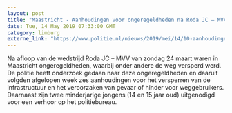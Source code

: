 ```yaml
---
layout: post
title: "Maastricht - Aanhoudingen voor ongeregeldheden na Roda JC – MVV"
date: Tue, 14 May 2019 07:33:00 GMT
category: limburg
externe_link: "https://www.politie.nl/nieuws/2019/mei/14/10-aanhoudingen-voor-ongeregeldheden-na-roda-jc-%E2%80%93-mvv.html"
---
```


Na afloop van de wedstrijd Roda JC – MVV van zondag 24 maart waren in Maastricht ongeregeldheden, waarbij onder andere de weg versperd werd. De politie heeft onderzoek gedaan naar deze ongeregeldheden en daaruit volgden afgelopen week zes aanhoudingen voor het versperren van de infrastructuur en het veroorzaken van gevaar of hinder voor weggebruikers. Daarnaast zijn twee minderjarige jongens (14 en 15 jaar oud) uitgenodigd voor een verhoor op het politiebureau.
